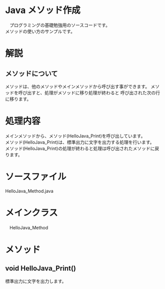 # Java メソッド作成
　プログラミングの基礎勉強用のソースコードです。  
  メソッドの使い方のサンプルです。    

# 解説
## メソッドについて
  メソッドは、他のメソッドやメインメソッドから呼び出す事ができます。
  メソッドを呼び出すと、処理がメソッドに移り処理が終わると
  呼び出された次の行に移ります。  

# 処理内容
  メインメソッドから、メソッド(HelloJava_Print)を呼び出しています。  
  メソッド(HelloJava_Print)は、標準出力に文字を出力する処理を行います。  
  メソッド(HelloJava_Print)の処理が終わると処理は呼び出されたメソッドに戻ります。  

# ソースファイル
  HelloJava_Method.java

# メインクラス  
　HelloJava_Method

# メソッド
## void HelloJava_Print()
   標準出力に文字を出力します。
